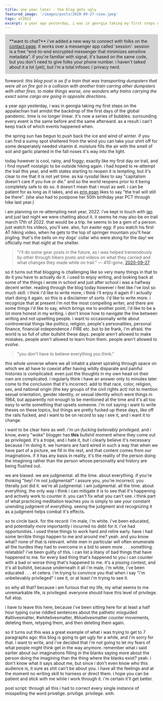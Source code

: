 ```yaml
---
title: one year later - the blog gets ugly
featured_image: '/images/posts/2020-09-27-view.jpeg'
tags: at2022
excerpt: a year ago yesterday, i was in georgia taking my first steps on the appalachian trail amidst the backdrop of the first days of the global pandemic. time is no longer linear.
---
```


<div style="background-color: lightgrey; padding: 1em;">**want to chat?** i've added a new way to connect with folks on the <a href="/contact">contact page</a>. it works over a messenger app called 'session'. session is a free "end-to-end encrypted messenger that minimizes sensitive metadata". if you're familiar with signal, it's based on the same code, but you don't need to give folks your phone number. i haven't talked about it a lot (yet), but i'm a total infosec / privacy nerd.</div>

foreword: *this blog post is as if a train that was transporting dumpsters that were all on fire got in a collision with another train carring other dumpsters with other fires. to make things worse, one wonders why trains carrying the exact same cargo are going in opposite directions.*

a year ago yesterday, i was in georgia taking my first steps on the appalachian trail amidst the backdrop of the first days of the global pandemic. time is no longer linear. it's now a series of bubbles. surrounding every event is the same before and the same afterward. as a result i can't keep track of which events happened when.

the spring sun has begun to push back the ice and wind of winter. if you can find a sunny spot sheltered from the wind you can take your shirt off for some desperately needed vitamin d. moisture fills the air with the smell of soil and garlic planted in the fall noses it's way into the light.

today however is cool, rainy, and foggy; exactly like my first day on trail, and i find myself nostalgic to be outside hiking again. i had hoped to re-attempt the trail this year, and with states starting to reopen it is tempting, but it's clear to me that it is not yet time. as kai ryssdal likes to say "capitalism doesn't care if you live or die." and so the world reopens prior to it being completely safe to do so. it doesn't mean that i must as well. i can be patient for as long as it takes, and as [erin egan](https://www.hiking-thru.com) likes to say "the trail will still be there". (she also had to postpone her 50th birthday year PCT through hike last year.)

i am planning on re-attempting next year, 2022. i've kept in touch with [ian](https://www.youtube.com/channel/UCfabt-ptlW-GAKU2ZXBWA1g) and just last night we were chatting about it. it seems he may also be on trail march 17th of 2022. that would be a trip. he seems to be a gem of a person. just watch his videos, you'll see. also, fun easter egg: if you watch his first AT hiking video, when he gets to the top of springer mountain you'll hear jingling. that's the bells on my dogs' collar who were along for the day! we officially met that night at the shelter.

> "i'll do some gear posts in the future, as i was helped tremendously by other through hikers posts and videos on what they carried and what changes they made while on trail."
&mdash; 410-gone, [2020-09-27](/post/seth-warner-shelter-to-mass-at-approach/)

so it turns out that blogging is challenging like so very many things in that to do it you have to actually do it. i used to enjoy writing, and looking back at some of the things i wrote in school and just after school i was a halfway decent writer. reading through the blog today however i feel like i've lost so much skill. i think i'd like to write more, i think i'll enjoy it again if i actually start doing it again. so this is a disclaimer of sorts. i'd like to write more. i recognize that at present i'm not the most compelling writer, and there are some things i'd like to say, which brings me to another point; i'd like to be a lot more honest in my writing. i don't know how to navigate the line between writing and not upsetting people. i want to occasionally write about controversial things like politics, religion, people's personalities, personal finance, financial independence / FIRE etc. but to be frank, i'm afraid. the world is so full of utter bullshit these days. people aren't allowed to make mistakes. people aren't allowed to learn from them. people aren't allowed to *evolve*.

> "you don't have to believe everything you think."

this whole universe where we all inhabit a planet spiraling through space on which we all have to coexist after having wildly disparate and painful histories is complicated. even just the thoughts in my own head on their own are complicated. i regularly think i have an answer only to minutes later come to the conclusion that it's incorrect. add to that race, color, religion, sex, and national origin (the key groups of the civil rights act) not to mention sexual orientation, gender identity, or sexual identity which were things in 1964, but apparently not enough to be mentioned at the time and it's all too easy to write something that upsets someone. i'm not saying i want to write theses on these topics, but things are pretty fucked up these days, like off the rails fucked, and i want to be on record to say i see it, and i want it to change.

i want to be clear here as well. *i'm un-fucking believably privileged*. and i know, every "woke" blogger has **this** bullshit moment where they come out as privileged. it's a trope, and i hate it, but i clearly believe it's necessary because i'm doing it. we humans are hard wired in such a way that when we have part of a picture, we fill in the rest, and that content comes from *our* imaginations. if it has any basis in reality, it's the reality of the person doing the imagining rather than the person whose personality and history are being flushed out.

we are biased. we are judgmental. all the time. about everything. if you're thinking "hey! i'm not judgmental!" i assure you, you're incorrect. you literally just did it. we're all judgmental. i am judgmental. all the time. about everything. the only way i think i can mitigate it is to see that it's happening and actively work to counter it. you can't fix what you can't see. i think part of what practicing meditation teaches you is simply to see your constant unending judgment of everything. seeing the judgment and recognizing it as a judgment helps combat it's effects.

so to circle back. for the record: i'm male, i'm white. i've been educated, and potentially more importantly i incurred no debt for it. i've had opportunities. i used these things to work hard and retire early. have i had some terrible things happen to me and around me? yeah. and you know what? none of that is relevant. white men in particular will often enumerate all the hurdles they had to overcome in a bid to seem more . . . something. relatable? i've been guilty of this. i can list a litany of bad things that have happened to me. for every bad thing that's happened to you i can counter with a bad or worse thing that's happened to me. it's a pissing contest, and it's all bullshit, because underneath it all i'm male, i'm white, i've been educated . . . et cetera. i'm trying to convince you that when i say "i'm unbelievably privileged" i see it, or at least i'm trying to see it.

so why all that? because i am furious that my life, my what seems to me unremarkable life, is privileged. everyone should have this level of privilege. full stop.

i have to leave this here, because i've been sitting here for at least a half hour typing curse riddled sentences about the pathetic misguided #alllivesmatter, #whitelivesmatter, #bluelivesmatter counter movements, deleting them, retyping them, and then deleting them again.

so it turns out this was a great example of what i was trying to get to 7 paragraphs ago: this blog is going to get ugly for a while, and i'm sorry for that. i want to write, and i've decided that i'm not going to let my fears of what people might think get in the way anymore. remember what i said earlier about our imaginations filling in the blanks saying more about the person doing the imagining than the thing where the blanks exist? yeah. i don't know what it says about me, but since i don't even know who this audience is, it sure as shit can't be about you. i have all the feelings and at the moment no writing skill to harness or direct them. i hope you can be patient and stick with me while i work through it. i'm certain it'll get better.

post script: through all this i had to correct every single instance of misspelling the word privelige. privilige. privilege. smh.
